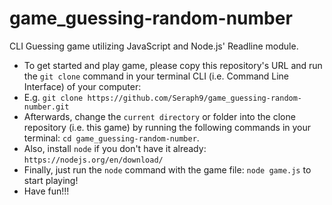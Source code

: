 # game_guessing-random-number
CLI Guessing game utilizing JavaScript and Node.js' Readline module.

* To get started and play game, please copy this repository's URL and run the `git clone` command in your terminal CLI (i.e. Command Line Interface) of your computer:
* E.g. `git clone https://github.com/Seraph9/game_guessing-random-number.git`
* Afterwards, change the `current directory` or folder into the clone repository (i.e. this game) by running the following commands in your terminal: `cd game_guessing-random-number`.
* Also, install `node` if you don't have it already: `https://nodejs.org/en/download/`
* Finally, just run the `node` command with the game file: `node game.js` to start playing!
* Have fun!!!
